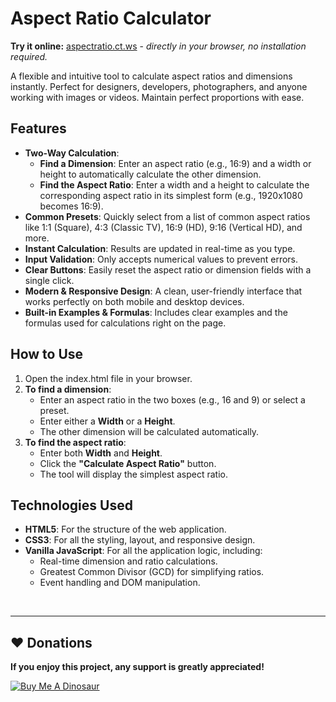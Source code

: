 # **Aspect Ratio Calculator**

**Try it online:** [aspectratio.ct.ws](https://aspectratio.ct.ws) - *directly in your browser, no installation required.*

A flexible and intuitive tool to calculate aspect ratios and dimensions instantly. Perfect for designers, developers, photographers, and anyone working with images or videos. Maintain perfect proportions with ease.

## **Features**

-  **Two-Way Calculation**:
	-  **Find a Dimension**: Enter an aspect ratio (e.g., 16:9) and a width or height to automatically calculate the other dimension.
	-  **Find the Aspect Ratio**: Enter a width and a height to calculate the corresponding aspect ratio in its simplest form (e.g., 1920x1080 becomes 16:9).
-  **Common Presets**: Quickly select from a list of common aspect ratios like 1:1 (Square), 4:3 (Classic TV), 16:9 (HD), 9:16 (Vertical HD), and more.
-  **Instant Calculation**: Results are updated in real-time as you type.
-  **Input Validation**: Only accepts numerical values to prevent errors.
-  **Clear Buttons**: Easily reset the aspect ratio or dimension fields with a single click.
-  **Modern & Responsive Design**: A clean, user-friendly interface that works perfectly on both mobile and desktop devices.
-  **Built-in Examples & Formulas**: Includes clear examples and the formulas used for calculations right on the page. 

## **How to Use**

1. Open the index.html file in your browser.
2.  **To find a dimension**:
	- Enter an aspect ratio in the two boxes (e.g., 16 and 9\) or select a preset.
	- Enter either a **Width** or a **Height**.
	- The other dimension will be calculated automatically.
3.  **To find the aspect ratio**:
	- Enter both **Width** and **Height**.
	- Click the **"Calculate Aspect Ratio"** button.
	- The tool will display the simplest aspect ratio.

## **Technologies Used**

-  **HTML5**: For the structure of the web application.
-  **CSS3**: For all the styling, layout, and responsive design.
-  **Vanilla JavaScript**: For all the application logic, including:
	- Real-time dimension and ratio calculations.
	- Greatest Common Divisor (GCD) for simplifying ratios.
	- Event handling and DOM manipulation.

<br>

---

## :heart: Donations
**If you enjoy this project, any support is greatly appreciated!**  

<a href="https://www.buymeacoffee.com/devilquest" target="_blank"><img src="https://i.imgur.com/RHHFQWs.png" alt="Buy Me A Dinosaur"></a>
